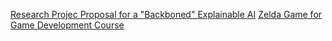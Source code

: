 [Research Projec Proposal for a "Backboned" Explainable AI](proposal/index.md)
[Zelda Game for Game Development Course](zelda_game/index.md)